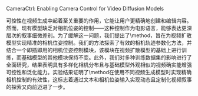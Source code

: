 CameraCtrl: Enabling Camera Control for Video Diffusion Models

可控性在视频生成中起着至关重要的作用，它能让用户更精确地创建和编辑内容。然而，现有模型缺乏对相机位姿的控制——这种控制作为电影语言，能够表达更深层次的叙事细微差别。为了缓解这一问题，我们提出了\method，旨在为视频扩散模型实现精准的相机位姿控制。我们的方法探索了有效的相机轨迹参数化方法，并结合一个即插即用的相机位姿控制模块，该模块在视频扩散模型的基础上进行训练，而基础模型的其他模块保持不变。此外，我们对多种训练数据集的影响进行了全面研究，结果表明具有多样化相机分布且与基础模型外观相似的视频确实能增强可控性和泛化能力。实验结果证明了\method在使用不同视频生成模型时实现精确相机控制的有效性，这标志着通过文本和相机位姿输入实现动态且定制化视频叙事的探索又向前迈进了一步。
